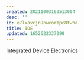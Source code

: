 ```yaml
---
created: 20211003163513004
desc: ''
id: e7lxavcjn9nwcor1pc8twha
title: IDE
updated: 1652622337098
---
```

   
Integrated Device Electronics